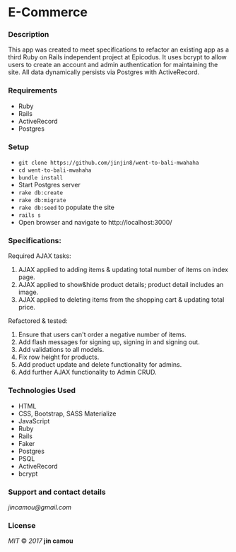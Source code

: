 # E-Commerce

### Description
This app was created to meet specifications to refactor an existing app as a third Ruby on Rails independent project at Epicodus. It uses bcrypt to allow users to create an account and admin authentication for maintaining the site. All data dynamically persists via Postgres with ActiveRecord.

### Requirements
  * Ruby
  * Rails
  * ActiveRecord
  * Postgres

### Setup

  * `git clone https://github.com/jinjin8/went-to-bali-mwahaha`
  * `cd went-to-bali-mwahaha`
  * `bundle install`
  * Start Postgres server
  * `rake db:create`
  * `rake db:migrate`
  * `rake db:seed` to populate the site
  * `rails s`
  * Open browser and navigate to http://localhost:3000/

### Specifications:
Required AJAX tasks:
1. AJAX applied to adding items & updating total number of items on index page.
2. AJAX applied to show&hide product details; product detail includes an image.
3. AJAX applied to deleting items from the shopping cart & updating total price.

Refactored & tested:
1. Ensure that users can't order a negative number of items.
2. Add flash messages for signing up, signing in and signing out.
3. Add validations to all models.
4. Fix row height for products.
5. Add product update and delete functionality for admins.
6. Add further AJAX functionality to Admin CRUD.

### Technologies Used
  * HTML
  * CSS, Bootstrap, SASS Materialize
  * JavaScript
  * Ruby
  * Rails
  * Faker
  * Postgres
  * PSQL
  * ActiveRecord
  * bcrypt

### Support and contact details
  _jincamou@gmail.com_

### License
  _MIT_ &copy; _2017_ **jin camou**
